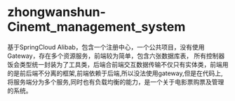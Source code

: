 # zhongwanshun-Cinemt_management_system
基于SpringCloud Alibab，包含一个注册中心，一个公共项目，没有使用Gateway，存在多个资源服务，前端较为简单，包含六张数据库表， 所有控制器饭会类型统一封装为了工具类，后端合前端交互数据传输不仅只有实体类，前端用的是前后端不分离的框架,前端依赖于后端,所以没法使用gateway,但是在代码上,将服务端分为多个服务,同时也有负载均衡的能力，是一个关于电影票购票及管理的系统。
